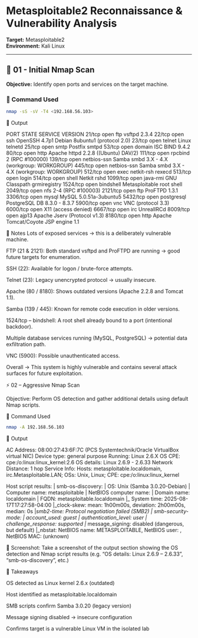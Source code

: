 # Metasploitable2 Reconnaissance & Vulnerability Analysis
**Target:** Metasploitable2  
**Environment:** Kali Linux

---

## 📍 01 - Initial Nmap Scan
**Objective:** Identify open ports and services on the target machine.

### 🔧 Command Used
```bash
nmap -sS -sV -T4 <192.168.56.103>
```

🧾 Output

PORT     STATE SERVICE     VERSION
21/tcp   open  ftp         vsftpd 2.3.4
22/tcp   open  ssh         OpenSSH 4.7p1 Debian 8ubuntu1 (protocol 2.0)
23/tcp   open  telnet      Linux telnetd
25/tcp   open  smtp        Postfix smtpd
53/tcp   open  domain      ISC BIND 9.4.2
80/tcp   open  http        Apache httpd 2.2.8 ((Ubuntu) DAV/2)
111/tcp  open  rpcbind     2 (RPC #100000)
139/tcp  open  netbios-ssn Samba smbd 3.X - 4.X (workgroup: WORKGROUP)
445/tcp  open  netbios-ssn Samba smbd 3.X - 4.X (workgroup: WORKGROUP)
512/tcp  open  exec        netkit-rsh rexecd
513/tcp  open  login
514/tcp  open  shell       Netkit rshd
1099/tcp open  java-rmi    GNU Classpath grmiregistry
1524/tcp open  bindshell   Metasploitable root shell
2049/tcp open  nfs         2-4 (RPC #100003)
2121/tcp open  ftp         ProFTPD 1.3.1
3306/tcp open  mysql       MySQL 5.0.51a-3ubuntu5
5432/tcp open  postgresql  PostgreSQL DB 8.3.0 - 8.3.7
5900/tcp open  vnc         VNC (protocol 3.3)
6000/tcp open  X11         (access denied)
6667/tcp open  irc         UnrealIRCd
8009/tcp open  ajp13       Apache Jserv (Protocol v1.3)
8180/tcp open  http        Apache Tomcat/Coyote JSP engine 1.1

📝 Notes
Lots of exposed services → this is a deliberately vulnerable machine.

FTP (21 & 2121): Both standard vsftpd and ProFTPD are running → good future targets for enumeration.

SSH (22): Available for logon / brute-force attempts.

Telnet (23): Legacy unencrypted protocol → usually insecure.

Apache (80 / 8180): Shows outdated versions (Apache 2.2.8 and Tomcat 1.1).

Samba (139 / 445): Known for remote code execution in older versions.

1524/tcp – bindshell: A root shell already bound to a port (intentional backdoor).

Multiple database services running (MySQL, PostgreSQL) → potential data exfiltration path.

VNC (5900): Possible unauthenticated access.

Overall → This system is highly vulnerable and contains several attack surfaces for future exploitation.

⚡ 02 – Aggressive Nmap Scan

Objective: Perform OS detection and gather additional details using default Nmap scripts.

🔧 Command Used
```bash
nmap -A 192.168.56.103
```
🧾 Output

AC Address: 08:00:27:43:6F:7C (PCS Systemtechnik/Oracle VirtualBox virtual NIC)
Device type: general purpose
Running: Linux 2.6.X
OS CPE: cpe:/o:linux:linux_kernel:2.6
OS details: Linux 2.6.9 - 2.6.33
Network Distance: 1 hop
Service Info: Hosts:  metasploitable.localdomain, irc.Metasploitable.LAN; OSs: Unix, Linux; CPE: cpe:/o:linux:linux_kernel

Host script results:
| smb-os-discovery: 
|   OS: Unix (Samba 3.0.20-Debian)
|   Computer name: metasploitable
|   NetBIOS computer name: 
|   Domain name: localdomain
|   FQDN: metasploitable.localdomain
|_  System time: 2025-08-17T17:27:58-04:00
|_clock-skew: mean: 1h00m00s, deviation: 2h00m00s, median: 0s
|_smb2-time: Protocol negotiation failed (SMB2)
| smb-security-mode: 
|   account_used: guest
|   authentication_level: user
|   challenge_response: supported
|_  message_signing: disabled (dangerous, but default)
|_nbstat: NetBIOS name: METASPLOITABLE, NetBIOS user: <unknown>, NetBIOS MAC: <unknown> (unknown)


📸 Screenshot: Take a screenshot of the output section showing the OS detection and Nmap script results (e.g. “OS details: Linux 2.6.9 – 2.6.33”, “smb-os-discovery”, etc.)

📝 Takeaways

OS detected as Linux kernel 2.6.x (outdated)

Host identified as metasploitable.localdomain

SMB scripts confirm Samba 3.0.20 (legacy version)

Message signing disabled → insecure configuration

Confirms target is a vulnerable Linux VM in the isolated lab
